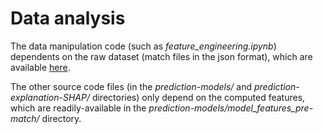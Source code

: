# Data analysis

The data manipulation code (such as *feature_engineering.ipynb*) dependents on the raw dataset (match files in the json format), which are available [here](http://doi.org/10.5281/zenodo.3890315).

The other source code files (in the *prediction-models/* and *prediction-explanation-SHAP/* directories) only depend on the computed features, which are readily-available in the *prediction-models/model_features_pre-match/* directory.
